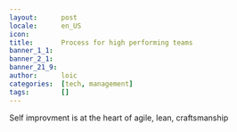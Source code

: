 ```yaml
---
layout:      post
locale:      en_US
icon:        
title:       Process for high performing teams
banner_1_1:  
banner_2_1:  
banner_21_9: 
author:      loic
categories:  [tech, management]
tags:        []
---
```


Self improvment is at the heart of agile, lean, craftsmanship 
